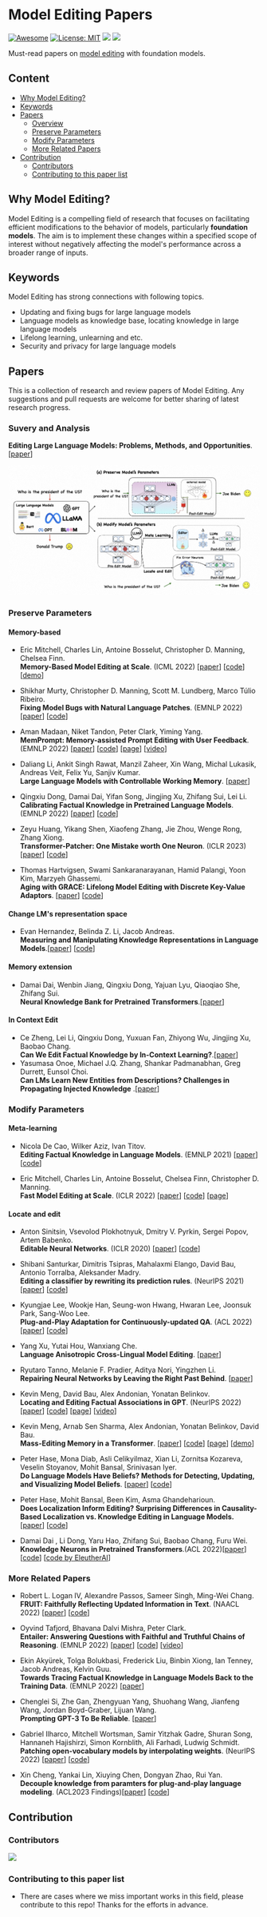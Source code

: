 # Model Editing Papers

[![Awesome](https://awesome.re/badge.svg)](https://github.com/zjunlp/ModelEditingPapers) 
[![License: MIT](https://img.shields.io/badge/License-MIT-green.svg)](https://opensource.org/licenses/MIT)
![](https://img.shields.io/github/last-commit/zjunlp/ModelEditingPapers?color=green) 
![](https://img.shields.io/badge/PRs-Welcome-red)

Must-read papers on [model editing](https://arxiv.org/abs/2305.13172) with foundation models.

## Content

- [Why Model Editing?](#why-model-editing)
- [Keywords](#keywords)
- [Papers](#papers)
  - [Overview](#survey-and-analysis)
  - [Preserve Parameters](#preserve-parameters)
  - [Modify Parameters](#modify-parameters)
  - [More Related Papers](#more-related-papers)
- [Contribution](#contribution)
  - [Contributors](#contributors)
  - [Contributing to this paper list](#contributing-to-this-paper-list)


## Why Model Editing?
Model Editing is a compelling field of research that focuses on facilitating efficient modifications to the behavior of models, particularly **foundation models**. The aim is to implement these changes within a specified scope of interest without negatively affecting the model's performance across a broader range of inputs.

## Keywords 
Model Editing has strong connections with following topics.
- Updating and fixing bugs for large language models
- Language models as knowledge base, locating knowledge in large language models
- Lifelong learning, unlearning and etc.
- Security and privacy for large language models

## Papers
This is a collection of research and review papers of Model Editing. Any suggestions and pull requests are welcome for better sharing of latest research progress.

### Suvery and Analysis

**Editing Large Language Models: Problems, Methods, and Opportunities**. [[paper](https://arxiv.org/abs/2305.13172)] 
<div align=center><img src="./img/overview.jpg" width="100%" height="80%" /></div>

### Preserve Parameters

#### Memory-based

- Eric Mitchell, Charles Lin, Antoine Bosselut, Christopher D. Manning, Chelsea Finn.<br />
**Memory-Based Model Editing at Scale**. (ICML 2022) [[paper](https://arxiv.org/abs/2206.06520)] [[code](https://github.com/eric-mitchell/serac)] [[demo](https://sites.google.com/view/serac-editing)]

- Shikhar Murty, Christopher D. Manning, Scott M. Lundberg, Marco Túlio Ribeiro.<br />
  **Fixing Model Bugs with Natural Language Patches**. (EMNLP 2022) [[paper](https://arxiv.org/abs/2211.03318)] [[code](https://github.com/MurtyShikhar/LanguagePatching)]
- Aman Madaan, Niket Tandon, Peter Clark, Yiming Yang.<br />
  **MemPrompt: Memory-assisted Prompt Editing with User Feedback**. (EMNLP 2022) [[paper](https://arxiv.org/abs/2201.06009)] [[code](https://github.com/madaan/memprompt)] [[page](https://memprompt.com/)] [[video](https://www.youtube.com/watch?v=Ld7R02bOiNQ&t=1s)]
- Daliang Li, Ankit Singh Rawat, Manzil Zaheer, Xin Wang, Michal Lukasik, Andreas Veit, Felix Yu, Sanjiv Kumar.<br />
  **Large Language Models with Controllable Working Memory**. [[paper](https://arxiv.org/abs/2211.05110)]
- Qingxiu Dong, Damai Dai, Yifan Song, Jingjing Xu, Zhifang Sui, Lei Li.<br />
  **Calibrating Factual Knowledge in Pretrained Language Models**. (EMNLP 2022) [[paper](https://arxiv.org/abs/2210.03329)] [[code](https://github.com/dqxiu/CaliNet)]
- Zeyu Huang, Yikang Shen, Xiaofeng Zhang, Jie Zhou, Wenge Rong, Zhang Xiong.<br />
  **Transformer-Patcher: One Mistake worth One Neuron**. (ICLR 2023) [[paper](https://arxiv.org/abs/2301.09785)] [[code](https://github.com/ZeroYuHuang/Transformer-Patcher)]
- Thomas Hartvigsen, Swami Sankaranarayanan, Hamid Palangi, Yoon Kim, Marzyeh Ghassemi.<br />
  **Aging with GRACE: Lifelong Model Editing with Discrete Key-Value Adaptors**. [[paper](https://arxiv.org/abs/2211.11031)] [[code](https://github.com/thartvigsen/grace)]

#### Change LM's representation space

- Evan Hernandez, Belinda Z. Li, Jacob Andreas.<br />
  **Measuring and Manipulating Knowledge Representations in Language Models**.[[paper](http://arxiv.org/abs/2304.00740)] [[code](https://github.com/evandez/REMEDI)]

#### Memory extension

- Damai Dai, Wenbin Jiang, Qingxiu Dong, Yajuan Lyu, Qiaoqiao She, Zhifang Sui.<br />
  **Neural Knowledge Bank for Pretrained Transformers**.[[paper](http://arxiv.org/abs/2208.00399)]


#### In Context Edit
- Ce Zheng, Lei Li, Qingxiu Dong, Yuxuan Fan, Zhiyong Wu, Jingjing Xu, Baobao Chang.<br />
**Can We Edit Factual Knowledge by In-Context Learning?**.[[paper](https://arxiv.org/abs/2305.12740)]
- Yasumasa Onoe, Michael J.Q. Zhang, Shankar Padmanabhan, Greg Durrett, Eunsol Choi.<br />
**Can LMs Learn New Entities from Descriptions? Challenges in Propagating Injected Knowledge** .[[paper](https://arxiv.org/abs/2305.01651)]

### Modify Parameters

#### Meta-learning

- Nicola De Cao, Wilker Aziz, Ivan Titov.<br />
**Editing Factual Knowledge in Language Models**. (EMNLP 2021) [[paper](https://arxiv.org/abs/2104.08164)] [[code](https://github.com/nicola-decao/KnowledgeEditor)]

- Eric Mitchell, Charles Lin, Antoine Bosselut, Chelsea Finn, Christopher D. Manning.<br />
**Fast Model Editing at Scale**. (ICLR 2022) [[paper](https://arxiv.org/abs/2110.11309)] [[code](https://github.com/eric-mitchell/mend)] [[page](https://sites.google.com/view/mend-editing)]

#### Locate and edit

- Anton Sinitsin, Vsevolod Plokhotnyuk, Dmitry V. Pyrkin, Sergei Popov, Artem Babenko.<br />
**Editable Neural Networks**. (ICLR 2020) [[paper](https://arxiv.org/abs/2004.00345)] [[code](https://github.com/xtinkt/editable)]

- Shibani Santurkar, Dimitris Tsipras, Mahalaxmi Elango, David Bau, Antonio Torralba, Aleksander Madry.<br />
**Editing a classifier by rewriting its prediction rules**. (NeurIPS 2021) [[paper](https://proceedings.neurips.cc/paper/2021/hash/c46489a2d5a9a9ecfc53b17610926ddd-Abstract.html)] [[code](https://github.com/MadryLab/EditingClassifiers)]

- Kyungjae Lee, Wookje Han, Seung-won Hwang, Hwaran Lee, Joonsuk Park, Sang-Woo Lee.<br />
**Plug-and-Play Adaptation for Continuously-updated QA**. (ACL 2022) [[paper](https://arxiv.org/abs/2204.12785)] [[code](https://github.com/wookjeHan/Plug-and-Play-Adaptation-for-Continuously-updated-QA)]

- Yang Xu, Yutai Hou, Wanxiang Che.<br />
**Language Anisotropic Cross-Lingual Model Editing**. [[paper](https://arxiv.org/abs/2205.12677)] 

- Ryutaro Tanno, Melanie F. Pradier, Aditya Nori, Yingzhen Li.<br />
**Repairing Neural Networks by Leaving the Right Past Behind**. [[paper](https://arxiv.org/abs/2207.04806)]

- Kevin Meng, David Bau, Alex Andonian, Yonatan Belinkov.<br />
**Locating and Editing Factual Associations in GPT**. (NeurIPS 2022) [[paper](https://arxiv.org/abs/2202.05262)] [[code](https://github.com/kmeng01/rome)] [[page](https://rome.baulab.info/)] [[video](https://www.youtube.com/watch?v=_NMQyOu2HTo&t=0)]

- Kevin Meng, Arnab Sen Sharma, Alex Andonian, Yonatan Belinkov, David Bau.<br />
**Mass-Editing Memory in a Transformer**. [[paper](https://arxiv.org/abs/2210.07229)] [[code](https://github.com/kmeng01/memit)] [[page](https://memit.baulab.info/)] [[demo](https://memit.baulab.us/#/)]

- Peter Hase, Mona Diab, Asli Celikyilmaz, Xian Li, Zornitsa Kozareva, Veselin Stoyanov, Mohit Bansal, Srinivasan Iyer.<br />
  **Do Language Models Have Beliefs? Methods for Detecting, Updating, and Visualizing Model Beliefs**. [[paper](https://arxiv.org/pdf/2111.13654.pdf)] [[code](https://github.com/peterbhase/SLAG-Belief-Updating)]

- Peter Hase, Mohit Bansal, Been Kim, Asma Ghandeharioun.<br />
  **Does Localization Inform Editing? Surprising Differences in Causality-Based Localization vs. Knowledge Editing in Language Models.** [[paper](https://arxiv.org/pdf/2301.04213.pdf)] [[code](https://github.com/google/belief-localization)] 

- Damai Dai , Li Dong, Yaru Hao, Zhifang Sui, Baobao Chang, Furu Wei.<br />**Knowledge Neurons in Pretrained Transformers**.(ACL 2022)[[paper](http://arxiv.org/abs/2104.08696)] [[code](https://github.com/Hunter-DDM/knowledge-neurons)] [[code by EleutherAI](https://github.com/EleutherAI/knowledge-neurons)]


### More Related Papers

- Robert L. Logan IV, Alexandre Passos, Sameer Singh, Ming-Wei Chang.<br />
**FRUIT: Faithfully Reflecting Updated Information in Text**. (NAACL 2022) [[paper]()] [[code]()]

- Oyvind Tafjord, Bhavana Dalvi Mishra, Peter Clark.<br />
**Entailer: Answering Questions with Faithful and Truthful Chains of Reasoning**. (EMNLP 2022) [[paper](https://arxiv.org/abs/2210.12217)] [[code](https://github.com/allenai/entailment_bank)] [[video](https://www.youtube.com/watch?v=GYTJ_Pxva7Q)]

- Ekin Akyürek, Tolga Bolukbasi, Frederick Liu, Binbin Xiong, Ian Tenney, Jacob Andreas, Kelvin Guu.<br />
**Towards Tracing Factual Knowledge in Language Models Back to the Training Data**. (EMNLP 2022) [[paper](https://arxiv.org/abs/2204.12785)]

- Chenglei Si, Zhe Gan, Zhengyuan Yang, Shuohang Wang, Jianfeng Wang, Jordan Boyd-Graber, Lijuan Wang.<br />
**Prompting GPT-3 To Be Reliable**. [[paper](https://arxiv.org/abs/2210.09150)]

- Gabriel Ilharco, Mitchell Wortsman, Samir Yitzhak Gadre, Shuran Song, Hannaneh Hajishirzi, Simon Kornblith, Ali Farhadi, Ludwig Schmidt.<br />
  **Patching open-vocabulary models by interpolating weights**. (NeurIPS 2022) [[paper](https://arxiv.org/abs/2208.05592)] [[code](https://github.com/mlfoundations/patching)]

- Xin Cheng, Yankai Lin, Xiuying Chen, Dongyan Zhao, Rui Yan.<br />**Decouple knowledge from paramters for plug-and-play language modeling**. (ACL2023 Findings)[[paper](http://arxiv.org/abs/2305.11564)] [[code](https://github.com/Hannibal046/PlugLM)]

## Contribution
### Contributors

<a href="https://github.com/zjunlp/
ModelEditingPapers/graphs/contributors">
  <img src="https://contrib.rocks/image?repo=zjunlp/ModelEditingPapers" />
</a>
### Contributing to this paper list

-  There are cases where we miss important works in this field, please contribute to this repo! Thanks for the efforts in advance.
